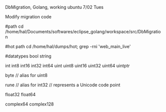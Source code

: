 DbMigration, Golang, working ubuntu
7/02 Tues

Modify migration code

#path
cd /home/hal/Documents/softwares/eclipse_golang/workspace/src/DbMigration

#hot path
cd /home/hal/dumps/hot; grep -rni 'web_main_live' 

#datatypes
bool
string

int  int8  int16  int32  int64
uint uint8 uint16 uint32 uint64 uintptr

byte // alias for uint8

rune // alias for int32
     // represents a Unicode code point

float32 float64

complex64 complex128